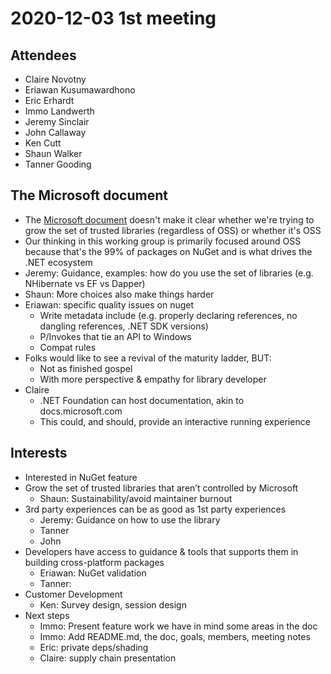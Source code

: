 # 2020-12-03 1st meeting

## Attendees

* Claire Novotny
* Eriawan Kusumawardhono
* Eric Erhardt
* Immo Landwerth
* Jeremy Sinclair
* John Callaway
* Ken Cutt
* Shaun Walker
* Tanner Gooding

## The Microsoft document

* The [Microsoft
  document](https://github.com/microsoft/dotnet/blob/master/docs/ecosystem-issues.md)
  doesn't make it clear whether we're trying to grow the set of trusted
  libraries (regardless of OSS) or whether it's OSS
* Our thinking in this working group is primarily focused around OSS because
  that's the 99% of packages on NuGet and is what drives the .NET ecosystem
* Jeremy: Guidance, examples: how do you use the set of libraries (e.g.
  NHibernate vs EF vs Dapper)
* Shaun: More choices also make things harder
* Eriawan: specific quality issues on nuget
    - Write metadata include (e.g. properly declaring references, no dangling
      references, .NET SDK versions)
    - P/Invokes that tie an API to Windows
    - Compat rules
* Folks would like to see a revival of the maturity ladder, BUT:
    - Not as finished gospel
    - With more perspective & empathy for library developer
* Claire
    - .NET Foundation can host documentation, akin to docs.microsoft.com
    - This could, and should, provide an interactive running experience

## Interests

* Interested in NuGet feature
* Grow the set of trusted libraries that aren’t controlled by Microsoft
    - Shaun: Sustainability/avoid maintainer burnout
* 3rd party experiences can be as good as 1st party experiences
    - Jeremy: Guidance on how to use the library
    - Tanner
    - John
* Developers have access to guidance & tools that supports them in building
  cross-platform packages
    - Eriawan: NuGet validation
    - Tanner:
* Customer Development
    - Ken: Survey design, session design
* Next steps
    - Immo: Present feature work we have in mind some areas in the doc
    - Immo: Add README.md, the doc, goals, members, meeting notes
    - Eric: private deps/shading
    - Claire: supply chain presentation
